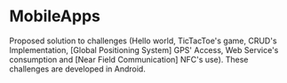 # MobileApps
Proposed solution to challenges (Hello world, TicTacToe's game, CRUD's Implementation, [Global Positioning System] GPS' Access, Web Service's consumption and [Near Field Communication] NFC's use). These challenges are developed in Android.
